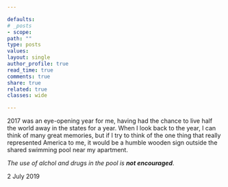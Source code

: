 ```yaml
---

defaults:
# _posts
- scope:
path: ""
type: posts
values:
layout: single
author_profile: true
read_time: true
comments: true
share: true
related: true
classes: wide

---
```


2017 was an eye-opening year for me, having had the chance to live half the world away in the states for a year. When I look back to the year, I can think of many great memories, but if I try to think of the one thing that really represented America to me, it would be a humble wooden sign outside the shared swimming pool near my apartment.

*The use of alchol and drugs in the pool is **not encouraged***.

2 July 2019